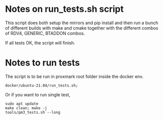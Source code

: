 # Notes on run_tests.sh script
This script does both setup the mirrors and pip install and then run a 
bunch of different builds with make and cmake together with the different combos 
of RDV4, GENERIC, BTADDON combos. 

If all tests OK,  the script will finish.


# Notes to run tests
The script is to be run in proxmark root folder inside the docker env.

```
docker/ubuntu-21.04/run_tests.sh;
``` 

Or if you want to run single test,  
```
sudo apt update
make clean; make -j
tools/pm3_tests.sh --long
```
